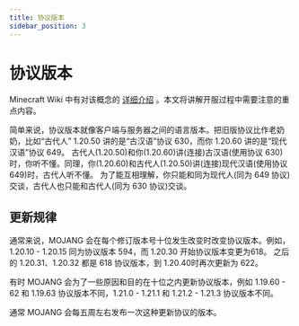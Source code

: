 ```yaml
---
title: 协议版本
sidebar_position: 3
---
```


# 协议版本

Minecraft Wiki 中有对该概念的 [详细介绍](https://zh.minecraft.wiki/w/%E5%8D%8F%E8%AE%AE%E7%89%88%E6%9C%AC) 。本文将讲解开服过程中需要注意的重点内容。

简单来说，协议版本就像客户端与服务器之间的语言版本。把旧版协议比作老奶奶，比如“古代人” 1.20.50 讲的是“古汉语”协议 630，而你 1.20.60 讲的是“现代汉语”协议 649。
古代人(1.20.50)和你(1.20.60)讲(连接)古汉语(使用协议 630)时，你听不懂。同理，你(1.20.60)和古代人(1.20.50)讲(连接)现代汉语(使用协议 649)时，古代人听不懂。
为了能互相理解，你只能和同为现代人(同为 649 协议)交谈，古代人也只能和古代人(同为 630 协议)交谈。

## 更新规律

通常来说，MOJANG 会在每个修订版本号十位发生改变时改变协议版本。例如，1.20.10 - 1.20.15 同为协议版本 594，而 1.20.30 开始协议版本变更为618。
之后的 1.20.31、1.20.32 都是 618 协议版本，到 1.20.40时再次更新为 622。

有时 MOJANG 会为了一些原因和目的在十位之内更新协议版本，例如 1.19.60 - 62 和 1.19.63 协议版本不同，1.21.0 - 1.21.1 和 1.21.2 - 1.21.3 协议版本不同。

通常 MOJANG 会每五周左右发布一次这种更新协议的版本。
